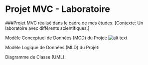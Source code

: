 # Projet MVC - Laboratoire

###Projet MVC réalisé dans le cadre de mes études. 
[Contexte: Un laboratoire avec différents scientifiques.]


Modèle Conceptuel de Données (MCD) du Projet:
![alt text](https://i.ibb.co/kc57gkM/MCD.png)


Modèle Logique de Données (MLD) du Projet:


Diagramme de Classe (UML):
